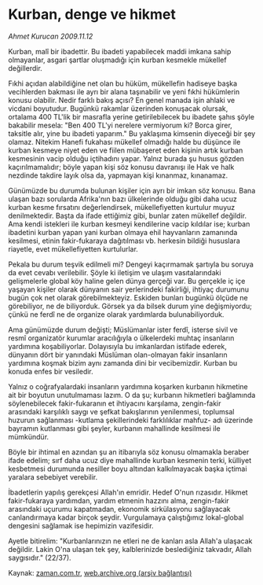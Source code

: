 # Kurban, denge ve hikmet

*Ahmet Kurucan 2009.11.12*

<tr><td class="metin" colspan="2" style="padding-top: 20px; padding-left: 5px; ">Kurban, malî bir ibadettir. Bu ibadeti yapabilecek maddi imkana sahip olmayanlar, asgari şartlar oluşmadığı için kurban kesmekle mükellef değillerdir.</td></tr><tr><td class="metin" colspan="2" style="padding-top: 20px; padding-left: 5px; "><p>Fıkhi açıdan alabildiğine net olan bu hüküm, mükellefin hadiseye başka vecihlerden bakması ile ayrı bir alana taşınabilir ve yeni fıkhi hükümlerin konusu olabilir. Nedir farklı bakış açısı? En genel manada işin ahlaki ve vicdani boyutudur. Bugünkü rakamlar üzerinden konuşacak olursak, ortalama 400 TL'lik bir masrafla yerine getirilebilecek bu ibadete şahıs şöyle bakabilir mesela: "Ben 400 TL'yi nerelere vermiyorum ki? Borca girer, taksitle alır, yine bu ibadeti yaparım." Bu yaklaşıma kimsenin diyeceği bir şey olamaz. Nitekim Hanefi fukahası mükellef olmadığı halde bu düşünce ile kurban kesmeye niyet eden ve fiilen mübaşeret eden kişinin artık kurban kesmesinin vacip olduğu içtihadını yapar. Yalnız burada şu husus gözden kaçırılmamalıdır; böyle yapan kişi söz konusu davranışı ile Hak ve halk nezdinde takdire layık olsa da, yapmayan kişi kınanmaz, kınanamaz.
<p>Günümüzde bu durumda bulunan kişiler için ayrı bir imkan söz konusu. Bana ulaşan bazı sorularda Afrika'nın bazı ülkelerinde olduğu gibi daha ucuz kurban kesme fırsatını değerlendirsek, mükellefiyetten kurtulur muyuz denilmektedir. Başta da ifade ettiğimiz gibi, bunlar zaten mükellef değildir. Ama kendi istekleri ile kurban kesmeyi kendilerine vacip kıldılar ise; kurban ibadetini kurban yapan yani kurban olmaya ehil hayvanların zamanında kesilmesi, etinin fakir-fukaraya dağıtılması vb. herkesin bildiği hususlara riayetle, evet mükellefiyetten kurtulurlar.
<p>Pekala bu durum teşvik edilmeli mi? Dengeyi kaçırmamak şartıyla bu soruya da evet cevabı verilebilir. Şöyle ki iletişim ve ulaşım vasıtalarındaki gelişmelerle global köy haline gelen dünya gerçeği var. Bu gerçekle iç içe yaşayan kişiler olarak dünyanın sair yerlerindeki fakirliği, ihtiyaç durumunu bugün çok net olarak görebilmekteyiz. Eskiden bunları bugünkü ölçüde ne görebiliyor, ne de biliyorduk. Görsek ya da bilsek durum yine değişmiyordu; çünkü ne ferdî ne de organize olarak yardımlarda bulunabiliyorduk.
<p>Ama günümüzde durum değişti; Müslümanlar ister ferdî, isterse sivil ve resmî organizatör kurumlar aracılığıyla o ülkelerdeki muhtaç insanların yardımına koşabiliyorlar. Dolayısıyla bu imkanlardan istifade ederek, dünyanın dört bir yanındaki Müslüman olan-olmayan fakir insanların yardımına koşmak bizim aynı zamanda dini bir vecibemizdir. Kurban bu konuda enfes bir vesiledir.
<p>Yalnız o coğrafyalardaki insanların yardımına koşarken kurbanın hikmetine ait bir boyutun unutulmaması lazım. O da şu; kurbanın hikmetleri bağlamında söylenebilecek fakir-fukaranın et ihtiyacını karşılama, zengin-fakir arasındaki karşılıklı saygı ve şefkat bakışlarının yenilenmesi, toplumsal huzurun sağlanması -kutlama şekillerindeki farklılıklar mahfuz- adı üzerinde bayramın kutlanması gibi şeyler, kurbanın mahallinde kesilmesi ile mümkündür.
<p> Böyle bir ihtimal en azından şu an itibarıyla söz konusu olmamakla beraber ifade edelim; sırf daha ucuz diye mahallinde kurban kesmenin terki, külliyet kesbetmesi durumunda nesiller boyu altından kalkılmayacak başka içtimai yaralara sebebiyet verebilir.
<p> İbadetlerin yapılış gerekçesi Allah'ın emridir. Hedef O'nun rızasıdır. Hikmet fakir-fukaraya yardımdan, yardım etmenin hazzını alma, zengin-fakir arasındaki uçurumu kapatmadan, ekonomik sirkülasyonu sağlayacak canlandırmaya kadar birçok şeydir. Vurgulamaya çalıştığımız lokal-global dengesini sağlamak ise hepimizin vazifesidir.
<p>Ayetle bitirelim: "Kurbanlarınızın ne etleri ne de kanları asla Allah'a ulaşacak değildir. Lakin O'na ulaşan tek şey, kalblerinizde beslediğiniz takvadır, Allah saygısıdır." (22/37). <br/></p></p></p></p></p></p></p></p></td></tr>

Kaynak: [zaman.com.tr](http://zaman.com.tr/yazar.do?yazino=914670), [web.archive.org (arşiv bağlantısı)](http://web.archive.org/web/20091219221932/http://www.zaman.com.tr:80/yazar.do?yazino=914670)
